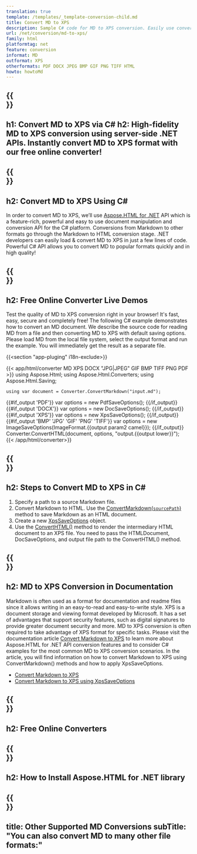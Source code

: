```yaml
---
translation: true
template: /templates/_template-conversion-child.md
title: Convert MD to XPS
description: Sample C# code for MD to XPS conversion. Easily use converter API within ASP.NET or any .NET application. Try online MD to XPS Converter for free!
url: /net/conversion/md-to-xps/
family: html
platformtag: net
feature: conversion
informat: MD
outformat: XPS
otherformats: PDF DOCX JPEG BMP GIF PNG TIFF HTML
howto: howtoMd
---
```


{{<section banner>}}
---
h1: Convert MD to XPS via C#
h2: High-fidelity MD to XPS conversion using server-side .NET APIs. Instantly convert MD to XPS format with our free online converter!
---

{{<section overview>}}
---
h2: Convert MD to XPS Using C#
---

In order to convert MD to XPS, we’ll use [Aspose.HTML for .NET](https://products.aspose.com/html/net/) API which is a feature-rich, powerful and easy to use document manipulation and conversion API for the C# platform. Conversions from Markdown to other formats go through the Markdown to HTML conversion stage. .NET developers can easily load & convert MD to XPS in just a few lines of code. Powerful C# API allows you to convert MD to popular formats quickly and in high quality!

{{<section demos>}}
---
h2: Free Online Converter Live Demos
---

Test the quality of MD to XPS conversion right in your browser! It's fast, easy, secure and completely free! The following C# example demonstrates how to convert an MD document. We describe the source code for reading MD from a file and then converting MD to XPS with default saving options. Please load MD from the local file system, select the output format and run the example. You will immediately get the result as a separate file.

{{<section "app-pluging" i18n-exclude>}}

{{< app/html/converter MD XPS DOCX "JPG|JPEG" GIF BMP TIFF PNG PDF >}}
using Aspose.Html;
using Aspose.Html.Converters;
using Aspose.Html.Saving;

    using var document = Converter.ConvertMarkdown("input.md");
{{#if_output 'PDF'}}
    var options = new PdfSaveOptions();
{{/if_output}}
{{#if_output 'DOCX'}}
    var options = new DocSaveOptions();
{{/if_output}}
{{#if_output 'XPS'}}
    var options = new XpsSaveOptions();
{{/if_output}}
{{#if_output 'BMP' 'JPG' 'GIF' 'PNG' 'TIFF'}}
    var options = new ImageSaveOptions(ImageFormat.{{output param2 camel}});
{{/if_output}}
    Converter.ConvertHTML(document, options, "output.{{output lower}}");   
{{< /app/html/converter>}}


{{<section steps>}}
---
h2: Steps to Convert MD to XPS in C#
---

1.  Specify a path to a source Markdown file.
1.  Convert Markdown to HTML. Use the [ConvertMarkdown(`sourcePath`)](https://reference.aspose.com/html/net/aspose.html.converters.converter/convertmarkdown/methods/4) method to save Markdown as an HTML document.
1.  Create a new [XpsSaveOptions](https://reference.aspose.com/html/net/aspose.html.saving/xpssaveoptions) object.
1.  Use the [ConvertHTML()](https://reference.aspose.com/html/net/aspose.html.converters/converter/converthtml/) method to render the intermediary HTML document to an XPS file. You need to pass the HTMLDocument, DocSaveOptions, and output file path to the ConvertHTML() method.


{{<section documentation>}}
---
h2: MD to XPS Conversion in Documentation
---

Markdown is often used as a format for documentation and readme files since it allows writing in an easy-to-read and easy-to-write style. XPS is a document storage and viewing format developed by Microsoft. It has a set of advantages that support security features, such as digital signatures to provide greater document security and more. MD to XPS conversion is often required to take advantage of XPS format for specific tasks. Please visit the documentation article [Convert Markdown to XPS](https://docs.aspose.com/html/net/converting-between-formats/markdown-to-xps/) to learn more about Aspose.HTML for .NET API conversion features and to consider C# examples for the most common MD to XPS conversion scenarios. In the article, you will find information on how to convert Markdown to XPS using ConvertMarkdown() methods and how to apply XpsSaveOptions.
 - <a href="https://docs.aspose.com/html/net/converting-between-formats/markdown-to-xps/#convert-markdown-to-xps" target="_blank">Convert Markdown to XPS</a>
 - <a href="https://docs.aspose.com/html/net/converting-between-formats/markdown-to-xps/#convert-markdown-to-xps-using-xpssaveoptions" target="_blank">Convert Markdown to XPS using XpsSaveOptions</a>

{{<section online-converters>}}
---
h2: Free Online Converters
---

{{<section get-started>}}
---
h2: How to Install Aspose.HTML for .NET library
---

{{<section other-conversions>}}
---
title: Other Supported MD Conversions
subTitle: "You can also convert MD to many other file formats:"
---